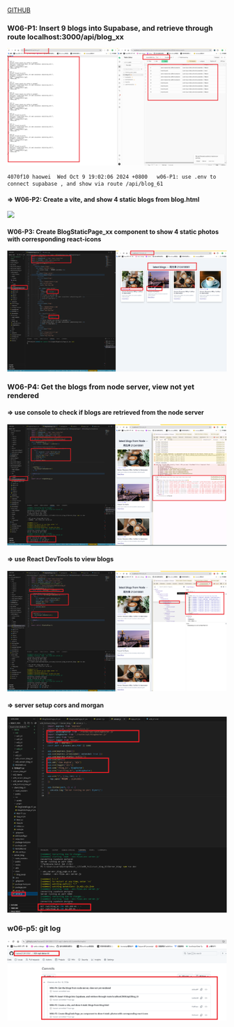 [GITHUB](https://github.com/haowei212410061/1131-wp1-demo-61)

### W06-P1: Insert 9 blogs into Supabase, and retrieve through route localhost:3000/api/blog_xx

![](w06-p1.png)

```
4070f10 haowei  Wed Oct 9 19:02:06 2024 +0800   w06-P1: use .env to connect supabase , and show via route /api/blog_61
```

#### => W06-P2: Create a vite, and show 4 static blogs from blog.html

![](w06-p2-1.png)

#### W06-P3: Create BlogStaticPage_xx component to show 4 static photos with corresponding react-icons

![](w06-p3.png)

### W06-P4: Get the blogs from node server, view not yet rendered

#### => use console to check if blogs are retrieved from the node server

![](w06-p4-1.png)

#### => use React DevTools to view blogs

![](w06-p4-2.png)

#### => server setup cors and morgan

![](w06-p4-3.png)

### w06-p5: git log

![](w06-p5.png)

```

```
